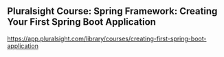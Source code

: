 ## Pluralsight Course: Spring Framework: Creating Your First Spring Boot Application

https://app.pluralsight.com/library/courses/creating-first-spring-boot-application
